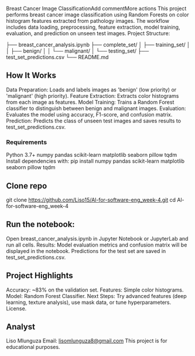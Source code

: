 Breast Cancer Image ClassificationAdd commentMore actions
This project performs breast cancer image classification using Random Forests on color histogram features extracted from pathology images. The workflow includes data loading, preprocessing, feature extraction, model training, evaluation, and prediction on unseen test images.
Project Structure:

├── breast_cancer_analysis.ipynb
├── complete_set/
│   ├── training_set/
│   │   ├── benign/
│   │   └── malignant/
│   └── testing_set/
├── test_set_predictions.csv
└── README.md

## How It Works
Data Preparation: Loads and labels images as 'benign' (low priority) or 'malignant' (high priority).
Feature Extraction: Extracts color histograms from each image as features.
Model Training: Trains a Random Forest classifier to distinguish between benign and malignant images.
Evaluation: Evaluates the model using accuracy, F1-score, and confusion matrix.
Prediction: Predicts the class of unseen test images and saves results to test_set_predictions.csv.
### Requirements
Python 3.7+
numpy
pandas
scikit-learn
matplotlib
seaborn
pillow
tqdm
Install dependencies with:
pip install numpy pandas scikit-learn matplotlib seaborn pillow tqdm
## Clone repo
   git clone https://github.com/Liso15/Al-for-software-eng_week-4.git
   cd Al-for-software-eng_week-4

## Run the notebook:
Open breast_cancer_analysis.ipynb in Jupyter Notebook or JupyterLab and run all cells.
Results:
Model evaluation metrics and confusion matrix will be displayed in the notebook.
Predictions for the test set are saved in test_set_predictions.csv.

## Project Highlights
Accuracy: ~83% on the validation set.
Features: Simple color histograms.
Model: Random Forest Classifier.
Next Steps: Try advanced features (deep learning, texture analysis), use mask data, or tune hyperparameters.
License.

## Analyst
Liso Mlunguza
Email: lisomlunguza8@gmail.com
This project is for educational purposes.
